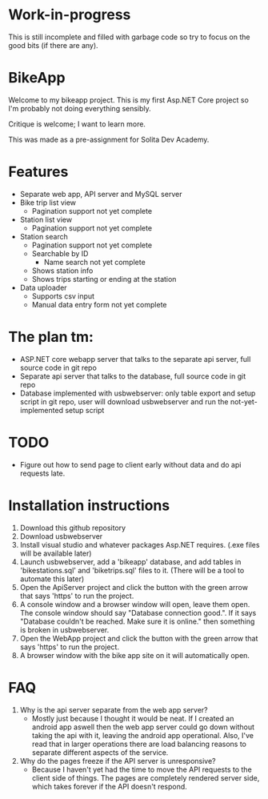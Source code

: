 # Work-in-progress
This is still incomplete and filled with garbage code so try to focus on the good bits (if there are any).

# BikeApp
Welcome to my bikeapp project. This is my first Asp.NET Core project so I'm probably not doing everything sensibly.

Critique is welcome; I want to learn more.

This was made as a pre-assignment for Solita Dev Academy.

# Features
- Separate web app, API server and MySQL server
- Bike trip list view
	- Pagination support not yet complete
- Station list view
	- Pagination support not yet complete
- Station search
	- Pagination support not yet complete
	- Searchable by ID
		- Name search not yet complete
	- Shows station info
	- Shows trips starting or ending at the station
- Data uploader
	- Supports csv input
	- Manual data entry form not yet complete

# The plan tm:
- ASP.NET core webapp server that talks to the separate api server, full source code in git repo
- Separate api server that talks to the database, full source code in git repo
- Database implemented with usbwebserver: only table export and setup script in git repo, user will download usbwebserver and run the not-yet-implemented setup script

# TODO
- Figure out how to send page to client early without data and do api requests late.

# Installation instructions
1. Download this github repository
2. Download usbwebserver
3. Install visual studio and whatever packages Asp.NET requires. (.exe files will be available later)
4. Launch usbwebserver, add a 'bikeapp' database, and add tables in 'bikestations.sql' and 'biketrips.sql' files to it. (There will be a tool to automate this later)
5. Open the ApiServer project and click the button with the green arrow that says 'https' to run the project.
6. A console window and a browser window will open, leave them open. The console window should say "Database connection good.". If it says "Database couldn't be reached. Make sure it is online." then something is broken in usbwebserver.
7. Open the WebApp project and click the button with the green arrow that says 'https' to run the project.
8. A browser window with the bike app site on it will automatically open.

# FAQ
1. Why is the api server separate from the web app server?
    - Mostly just because I thought it would be neat. If I created an android app aswell then the web app server could go down without taking the api with it, leaving the android app operational. Also, I've read that in larger operations there are load balancing reasons to separate different aspects of the service.
2. Why do the pages freeze if the API server is unresponsive?
	- Because I haven't yet had the time to move the API requests to the client side of things. The pages are completely rendered server side, which takes forever if the API doesn't respond.